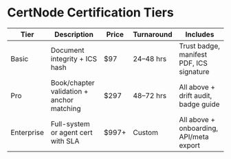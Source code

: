 # CertNode Certification Tiers

| Tier        | Description                                 | Price     | Turnaround | Includes                                  |
|-------------|---------------------------------------------|-----------|------------|-------------------------------------------|
| Basic       | Document integrity + ICS hash               | $97       | 24–48 hrs  | Trust badge, manifest PDF, ICS signature |
| Pro         | Book/chapter validation + anchor matching   | $297      | 48–72 hrs  | All above + drift audit, badge guide     |
| Enterprise  | Full-system or agent cert with SLA          | $997+     | Custom     | All above + onboarding, API/meta export  |
